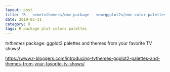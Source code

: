 ```yaml
---
layout: post
title: "R - <em>tvthemes</em> package - <em>ggplot2</em> color palettes"
date: 2019-05-31
category: R
tags: R package plot colors palettes
---
```




<em>tvthemes</em> package: ggplot2 palettes and themes from your favorite TV shows!


https://www.r-bloggers.com/introducing-tvthemes-ggplot2-palettes-and-themes-from-your-favorite-tv-shows/

